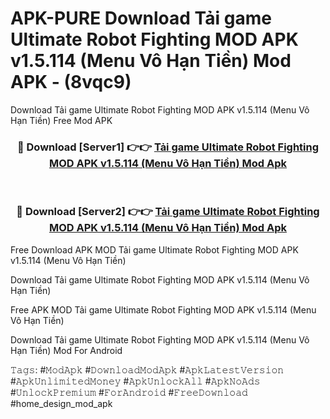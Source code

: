 # APK-PURE Download Tải game Ultimate Robot Fighting MOD APK v1.5.114 (Menu Vô Hạn Tiền) Mod APK - (8vqc9)
Download Tải game Ultimate Robot Fighting MOD APK v1.5.114 (Menu Vô Hạn Tiền) Free Mod APK

<div align="center">
<h3>🔴 Download [Server1] 👉👉 <a href="https://apk-comot.site?title=Tải_game_Ultimate_Robot_Fighting_MOD_APK_v1.5.114_(Menu_Vô_Hạn_Tiền)">Tải game Ultimate Robot Fighting MOD APK v1.5.114 (Menu Vô Hạn Tiền) Mod Apk</a></h3><br>

<h3>🔴 Download [Server2] 👉👉 <a href="https://apk-comot.site?title=Tải_game_Ultimate_Robot_Fighting_MOD_APK_v1.5.114_(Menu_Vô_Hạn_Tiền)">Tải game Ultimate Robot Fighting MOD APK v1.5.114 (Menu Vô Hạn Tiền) Mod Apk</a></h3>
</div>


Free Download APK MOD Tải game Ultimate Robot Fighting MOD APK v1.5.114 (Menu Vô Hạn Tiền)

Download Tải game Ultimate Robot Fighting MOD APK v1.5.114 (Menu Vô Hạn Tiền) 

Free APK MOD Tải game Ultimate Robot Fighting MOD APK v1.5.114 (Menu Vô Hạn Tiền) 

Download Tải game Ultimate Robot Fighting MOD APK v1.5.114 (Menu Vô Hạn Tiền) Mod For Android

𝚃𝚊𝚐𝚜: #𝙼𝚘𝚍𝙰𝚙𝚔 #𝙳𝚘𝚠𝚗𝚕𝚘𝚊𝚍𝙼𝚘𝚍𝙰𝚙𝚔 #𝙰𝚙𝚔𝙻𝚊𝚝𝚎𝚜𝚝𝚅𝚎𝚛𝚜𝚒𝚘𝚗 #𝙰𝚙𝚔𝚄𝚗𝚕𝚒𝚖𝚒𝚝𝚎𝚍𝙼𝚘𝚗𝚎𝚢 #𝙰𝚙𝚔𝚄𝚗𝚕𝚘𝚌𝚔𝙰𝚕𝚕 #𝙰𝚙𝚔𝙽𝚘𝙰𝚍𝚜 #𝚄𝚗𝚕𝚘𝚌𝚔𝙿𝚛𝚎𝚖𝚒𝚞𝚖 #𝙵𝚘𝚛𝙰𝚗𝚍𝚛𝚘𝚒𝚍 #𝙵𝚛𝚎𝚎𝙳𝚘𝚠𝚗𝚕𝚘𝚊𝚍 #home_design_mod_apk
